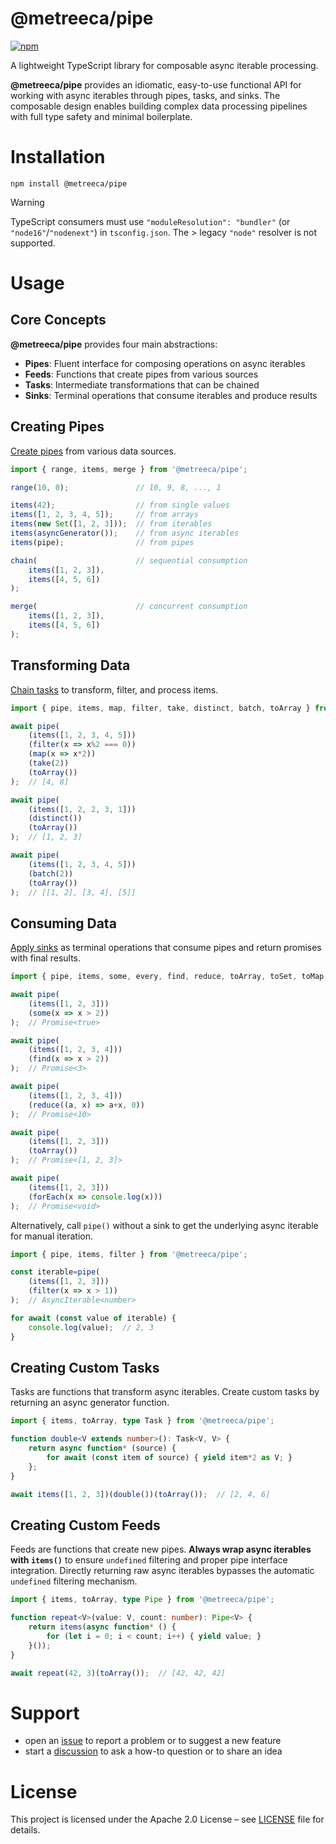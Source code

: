 # @metreeca/pipe

[![npm](https://img.shields.io/npm/v/@metreeca/pipe)](https://www.npmjs.com/package/@metreeca/pipe)

A lightweight TypeScript library for composable async iterable processing.

**@metreeca/pipe** provides an idiomatic, easy-to-use functional API for working with async iterables through
pipes, tasks, and sinks. The composable design enables building complex data processing pipelines with full type
safety and minimal boilerplate.

# Installation

```shell
npm install @metreeca/pipe
```

> [!WARNING]
> TypeScript consumers must use `"moduleResolution": "bundler"` (or `"node16"`/`"nodenext"`) in `tsconfig.json`.
> The > legacy `"node"` resolver is not supported.

# Usage

## Core Concepts

**@metreeca/pipe** provides four main abstractions:

- **Pipes**: Fluent interface for composing operations on async iterables
- **Feeds**: Functions that create pipes from various sources
- **Tasks**: Intermediate transformations that can be chained
- **Sinks**: Terminal operations that consume iterables and produce results

## Creating Pipes

[Create pipes](https://metreeca.github.io/pipe/modules.html#Feeds) from various data sources.

```typescript
import { range, items, merge } from '@metreeca/pipe';

range(10, 0);               // 10, 9, 8, ..., 1

items(42);                  // from single values
items([1, 2, 3, 4, 5]);     // from arrays
items(new Set([1, 2, 3]));  // from iterables
items(asyncGenerator());    // from async iterables
items(pipe);                // from pipes

chain(                      // sequential consumption
	items([1, 2, 3]),
	items([4, 5, 6])
);

merge(                      // concurrent consumption
	items([1, 2, 3]),
	items([4, 5, 6])
);
```

## Transforming Data

[Chain tasks](https://metreeca.github.io/pipe/modules.html#Tasks) to transform, filter, and process items.

```typescript
import { pipe, items, map, filter, take, distinct, batch, toArray } from '@metreeca/pipe';

await pipe(
	(items([1, 2, 3, 4, 5]))
	(filter(x => x%2 === 0))
	(map(x => x*2))
	(take(2))
	(toArray())
);  // [4, 8]

await pipe(
	(items([1, 2, 2, 3, 1]))
	(distinct())
	(toArray())
);  // [1, 2, 3]

await pipe(
	(items([1, 2, 3, 4, 5]))
	(batch(2))
	(toArray())
);  // [[1, 2], [3, 4], [5]]
```

## Consuming Data

[Apply sinks](https://metreeca.github.io/pipe/modules.html#Sinks) as terminal operations that consume pipes and return
promises with final results.

```typescript
import { pipe, items, some, every, find, reduce, toArray, toSet, toMap, forEach } from '@metreeca/pipe';

await pipe(
	(items([1, 2, 3]))
	(some(x => x > 2))
);  // Promise<true>

await pipe(
	(items([1, 2, 3, 4]))
	(find(x => x > 2))
);  // Promise<3>

await pipe(
	(items([1, 2, 3, 4]))
	(reduce((a, x) => a+x, 0))
);  // Promise<10>

await pipe(
	(items([1, 2, 3]))
	(toArray())
);  // Promise<[1, 2, 3]>

await pipe(
	(items([1, 2, 3]))
	(forEach(x => console.log(x)))
);  // Promise<void>
```

Alternatively, call `pipe()` without a sink to get the underlying async iterable for manual iteration.

```typescript
import { pipe, items, filter } from '@metreeca/pipe';

const iterable=pipe(
	(items([1, 2, 3]))
	(filter(x => x > 1))
);  // AsyncIterable<number>

for await (const value of iterable) {
	console.log(value);  // 2, 3
}
```

## Creating Custom Tasks

Tasks are functions that transform async iterables. Create custom tasks by returning an async generator function.

```typescript
import { items, toArray, type Task } from '@metreeca/pipe';

function double<V extends number>(): Task<V, V> {
	return async function* (source) {
		for await (const item of source) { yield item*2 as V; }
	};
}

await items([1, 2, 3])(double())(toArray());  // [2, 4, 6]
```

## Creating Custom Feeds

Feeds are functions that create new pipes. **Always wrap async iterables with `items()`** to ensure `undefined`
filtering and proper pipe interface integration. Directly returning raw async iterables bypasses the automatic
`undefined` filtering mechanism.

```typescript
import { items, toArray, type Pipe } from '@metreeca/pipe';

function repeat<V>(value: V, count: number): Pipe<V> {
	return items(async function* () {
		for (let i = 0; i < count; i++) { yield value; }
	}());
}

await repeat(42, 3)(toArray());  // [42, 42, 42]
```

# Support

- open an [issue](https://github.com/metreeca/pipe/issues) to report a problem or to suggest a new feature
- start a [discussion](https://github.com/metreeca/pipe/discussions) to ask a how-to question or to share an idea

# License

This project is licensed under the Apache 2.0 License –
see [LICENSE](https://github.com/metreeca/pipe?tab=Apache-2.0-1-ov-file) file for details.
